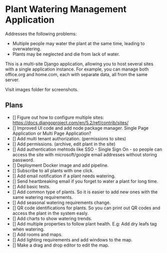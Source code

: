 # Plant Watering Management Application

Addresses the following problems:
- Multiple people may water the plant at the same time, leading to overwatering.
- Plants may be neglected and die from lack of water.

This is a multi-site Django application, allowing you to host several sites with a single application instance. For example, you can manage both office.org and home.com, each with separate data, all from the same server.

Visit images folder for screenshots.

## Plans

- [] Figure out how to configure multiple sites: https://docs.djangoproject.com/en/5.2/ref/contrib/sites/
- [] Improved UI code and add node package manager. Single Page Application or Multi Page Application?
- [] Add multi tenant authorization. (permissions to sites)
- [] Add permissions. (archive, edit plant in the site)
- [] Add authentication mehtods like SSO - Single Sign On - so people can access the site with microsoft/google email addresses without storing password.
- [] Deployment Docker image and add pipeline.
- [] Subscribe to all plants with one click.
- [] Add email notification if a plant needs watering.
- [] Send heartbreaking email if you forget to water a plant for long time.
- [] Add basic tests.
- [] Add common type of plants. So it is easier to add new ones with the same watering requirements.
- [] Add seasonal watering requirements change.
- [] QR code identifications for plants. So you can print out QR codes and access the plant in the system easly.
- [] Add charts to show watering trends.
- [] Add multiple properties to follow plant health. E.g: Add dry leafs tag when watering.
- [] Add rooms and maps.
- [] Add lighting requirements and add windows to the map.
- [] Make a drag and drop editor to edit the map.